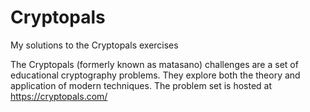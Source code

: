 # Cryptopals
My solutions to the Cryptopals exercises 

The Cryptopals (formerly known as matasano) challenges are a set of educational cryptography problems. They explore both the theory and application of modern techniques. The problem set is hosted at https://cryptopals.com/
